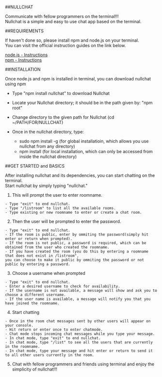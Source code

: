 ##NULLCHAT

Communicate with fellow programmers on the terminal!!!  
Nullchat is a simple and easy to use chat app based on the terminal.

##REQUIREMENTS

If haven't done so, please install npm and node.js on your terminal.  
You can visit the official instruction guides on the link below.

[node.js - Instructions](https://github.com/joyent/node/wiki/Installation)  
[npm - Instructions](https://github.com/npm/npm)

##INSTALLATION

Once node.js and npm is installed in terminal, you can download nullchat using npm

 - Type "npm install nullchat" to download Nullchat
 - Locate your Nullchat directory; it should be in the path given by: "npm root"
 - Change directory to the given path for Nullchat (cd ~/PATH/FOR/NULLCHAT)
 - Once in the nullchat directory, type:
   
   - sudo npm install -g (for global installatioin, which allows you use nullchat from any directory)
   - npm install (for local installation, which can only be accessed from inside the nullchat directory)

##GET STARTED and BASICS

After installing nullchat and its dependencies, you can start chatting on the terminal.  
Start nullchat by simply typing "nullchat."
  1. This will prompt the user to enter roomname.

    - Type "exit" to end nullchat. 
    - Type "/listroom" to list all the available rooms. 
    - Type existing or new roomname to enter or create a chat room. 

  2. Then the user will be prompted to enter the password.

    - Type "exit" to end nullchat.
    - If the room is public, enter by ommiting the password(simply hit enter or return when prompted).
    - If the room is not public, a password is required, which can be obtained from the user who created the roomname.
    - If you have created the room (you do this by entering a roomname that does not exist in /listroom",
    you can choose to make it public by ommiting the password or not public by entering a password.

  3. Choose a username when prompted

    - Type "exit" to end nullchat.
    - Enter a desired username to check for availability.
    - If the username is not available, a message will show and ask you to choose a different username.
    - If the user name is available, a message will notify you that you have joined the roomname.
    
  4. Start chatting
  
    - Once in the room chat messages sent by other users will appear on your console.
    - Hit return or enter once to enter chatmode.
    - Chat mode stops incoming chat messages while you type your message.
    - In chat mode, type "exit" to end nullchat.
    - In chat mode, type "/list" to see all the users that are currently in the roomname.
    - In chat mode, type your message and hit enter or return to send it to all other users currently in the room.

  5. Chat with fellow programmers and friends using terminal and enjoy the simplicity of nullchat!!!


